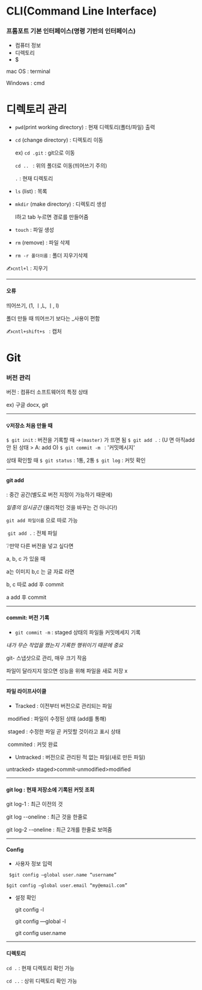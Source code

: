# CLI(Command Line Interface)

### 프롬포트 기본 인터페이스(명령 기반의 인터페이스)

- 컴퓨터 정보
- 디렉토리
- $



mac OS : terminal

Windows : cmd



# 디렉토리 관리

- `pwd`(print working directory) : 현재 디렉토리(폴터/파일) 출력

- `cd` (change directory) : 디렉토리 이동

  ex) `cd .git` : git으로 이동

  `cd .. ` : 위의 폴더로 이동(띄어쓰기 주의)

  `.`  : 현재 디렉토리

- `ls` (list) : 목록

- `mkdir` (make directory) : 디렉토리 생성

  l하고 tab 누르면 경로를 만들어줌

- `touch` : 파일 생성

- `rm` (remove) : 파일 삭제

- `rm -r 폴더이름` : 폴더 지우기삭제

  

✍`cntl+l`  : 지우기

---



#### 오류

띄어쓰기, (1, ㅣ,L, ㅣ, l)

폴더 만들 때 띄어쓰기 보다는 _사용이 편함



✍`cntl+shift+s ` :  캡처



# Git

### 버전 관리

 버전 : 컴퓨터 소프트웨어의 특정 상태 

ex) 구글 docx, git

---

#### 💡저장소 처음 만들 때

`$ git init`  : 버전을 기록할 때  →`(master)` 가 뜨면 됨
`$ git add .`  : (U 면 아직add 안 된 상태 > A: add O)
`$ git commit -m `  : '커밋메시지'

상태 확인할 때
`$ git status`  : 1통, 2통
`$ git log`  : 커밋 확인

---

#### git add  

: 중간 공간(별도로 버전 지정이 가능하기 때문에)

*일종의 임시공간* (물리적인 것을 바꾸는 건 아니다!)

 `git add 파일이름` 으로 따로 가능

​	`git add .`  : 전체 파일



❔만약 다른 버전을 넣고 싶다면

a, b, c 가 있을 때

a는 이미지 b,c 는 글 자료 라면

b, c 따로 add 후 commit

a add 후 commit

---

#### commit: 버전 기록

- `git commit -m` : staged 상태의 파일들 커밋메세지 기록

*내가 무슨 작업을 했는지 기록한 행위이기 때문에 중요*



git- 스냅샷으로 관리, 매우 크기 작음

파일이 달라지지 않으면 성능을 위해 파일을 새로 저장 x

---

#### 파일 라이프사이클

- Tracked : 이전부터 버전으로 관리되는 파일

​		modified : 파일이 수정된 상태 (add를 통해)

​		staged :  수정한 파일 곧 커밋할 것이라고 표시 상태

​		commited  : 커밋 완료

- Untracked : 버전으로 관리된 적 없는 파일(새로 만든 파일)



untracked> staged>commit-unmodified>modified

---

#### git log : 현재 저장소에 기록된 커밋 조회

git log-1 : 최근 이전의 것

git log --oneline : 최근 것을 한줄로

git log-2 --oneline : 최근 2개를 한줄로 보여줌

---

#### Config

- 사용자 정보 입력

` $git config —global user.name “username”`

`$git config —global user.email “my@email.com”`

- 설정 확인

  git config -l 	

  git config —global -l 

  git config user.name

---

#### 디렉토리

`cd .` : 현재 디렉토리 확인 가능

`cd ..` : 상위 디렉토리 확인 가능

